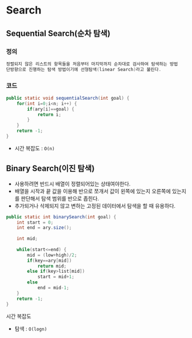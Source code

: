 # Search

## Sequential Search(순차 탐색)

### 정의

```java
정렬되지 않은 리스트의 항목들을 처음부터 마지막까지 순차대로 검사하여 탐색하는 방법
단방향으로 진행하는 탐색 방법이기에 선형탐색(linear Search)라고 불린다.
```

### 코드

```java
public static void sequentialSearch(int goal) {
	for(int i=0;i<n; i++) {
		if(ary[i]==goal) {
			return i;
		}
	}
	return -1;
}
```

- 시간 복잡도 : `O(n)`

## Binary Search(이진 탐색)

- 사용하려면 반드시 배열이 정렬되어있는 상태여야한다.
- 배열을 시작과 끝 값을 이용해 반으로 쪼개서 값이 왼쪽에 있는지 오른쪽에 있는지를 판단해서
  탐색 범위를 반으로 좁힌다.
- 추가되거나 삭제되지 않고 변하는 고정된 데이터에서 탐색을 할 때 유용하다.

```java
public static int binarySearch(int goal) {
	int start = 0;
	int end = ary.size();
	
	int mid;
	
	while(start<=end) {
		mid = (low+high)/2;
		if(key==ary[mid])
			return mid;
		else if(key>list[mid])
			start = mid+1;
		else 
			end = mid-1;
	}
	return -1;
}
```

시간 복잡도

- 탐색 : `O(logn)`